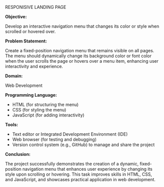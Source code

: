 RESPONISIVE LANDING PAGE

**Objective:**

Develop an interactive navigation menu that changes its color or style when scrolled or hovered over.

**Problem Statement:**

Create a fixed-position navigation menu that remains visible on all pages. The menu should dynamically change its background color or font color when the user scrolls the page or hovers over a menu item, enhancing user interactivity and experience.

**Domain:**

Web Development

**Programming Language:**

- HTML (for structuring the menu)
- CSS (for styling the menu)
- JavaScript (for adding interactivity)

**Tools:**

- Text editor or Integrated Development Environment (IDE)
- Web browser (for testing and debugging)
- Version control system (e.g., GitHub) to manage and share the project

**Conclusion:**

The project successfully demonstrates the creation of a dynamic, fixed-position navigation menu that enhances user experience by changing its style upon scrolling or hovering. This task improves skills in HTML, CSS, and JavaScript, and showcases practical application in web development.

